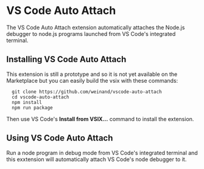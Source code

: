 # VS Code Auto Attach

The VS Code Auto Attach extension automatically attaches the Node.js debugger to node.js programs launched from VS Code's integrated terminal.

## Installing VS Code Auto Attach

This extension is still a prototype and so it is not yet available on the Marketplace but you can easily build the vsix with these commands:

```
  git clone https://github.com/weinand/vscode-auto-attach
  cd vscode-auto-attach
  npm install
  npm run package
```

Then use VS Code's **Install from VSIX...** command to install the extension.

## Using VS Code Auto Attach

Run a node program in debug mode from VS Code's integrated terminal and this exxtension will automatically attach VS Code's node debugger to it.
